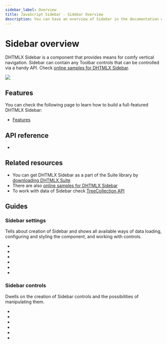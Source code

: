 ```yaml
---
sidebar_label: Overview
title: JavaScript Sidebar - Sidebar Overview 
description: You can have an overview of Sidebar in the documentation of the DHTMLX JavaScript UI library. Browse developer guides and API reference, try out code examples and live demos, and download a free 30-day evaluation version of DHTMLX Suite.
---
```


# Sidebar overview

DHTMLX Sidebar is a component that provides means for comfy vertical navigation. Sidebar can contain any Toolbar controls that can be controlled via a handy API.
Check [online samples for DHTMLX Sidebar](https://snippet.dhtmlx.com/3mhhvvcr?tag=sidebar).  

![](../assets/sidebar/sidebar_front.png)

## Features

You can check the following page to learn how to build a full-featured DHTMLX Sidebar:

- [Features](sidebar/features.md)

## API reference

- [](sidebar/api/api_overview.md)

## Related resources

- You can get DHTMLX Sidebar as a part of the Suite library by [downloading DHTMLX Suite](https://dhtmlx.com/docs/products/dhtmlxSuite/download.shtml)
- There are also [online samples for DHTMLX Sidebar](https://snippet.dhtmlx.com/3mhhvvcr?tag=sidebar)
- To work with data of Sidebar check [TreeCollection API](tree_collection.md)

## Guides

### Sidebar settings

Tells about creation of Sidebar and shows all available ways of data loading, configuring and styling the component, and working with controls.

- [](initialization.md)
- [](data_loading.md)
- [](sidebar_config.md)
- [](work_with_sidebar.md)
- [](customization.md)
- [](events.md)

### Sidebar controls

Dwells on the creation of Sidebar controls and the possibilities of manipulating them.

- [](customhtmlbutton.md)
- [](menuitem.md)
- [](navitem.md)
- [](separator.md)
- [](spacer.md)
- [](title.md)
